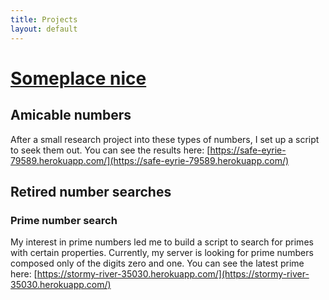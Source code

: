 ```yaml
---
title: Projects
layout: default
---
```


# [Someplace nice](/)

## Amicable numbers

After a small research project into these types of numbers, I set up a script to seek them out. You can see the results here:
[https://safe-eyrie-79589.herokuapp.com/](https://safe-eyrie-79589.herokuapp.com/)

## Retired number searches

### Prime number search

My interest in prime numbers led me to build a script to search for primes with certain properties. Currently, my server is looking for prime numbers composed only of the digits zero and one. You can see the latest prime here:
[https://stormy-river-35030.herokuapp.com/](https://stormy-river-35030.herokuapp.com/)
